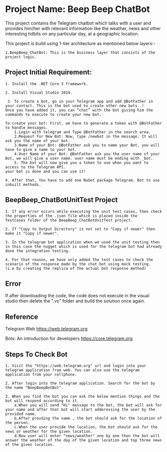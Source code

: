 # Project Name: Beep Beep ChatBot

This project contains the Telegram chatbot which talks with a user and provides him/her with relevant information like the weather, 
news and other interesting tidbits on any particular day, at a geographic location. 

This project is build using 1-tier architecture as mentioned below layers:-

    1.BeepBeep_ChatBot: This is the business layer that consists of the project logic.

## Project Initial Requirement:    

    1. Install the .NET Core 3 framework.

    2. Install Visual Studio 2019.

     3. To create a bot, go in your Telegram app and add @BotFather in your contact. This is the bot used to create other new bots..!
    Once you have added it, you can “chat” with the bot giving him the commands to execute to create your new bot.
    
    To create your bot: First, we have to generate a token with @BotFather to handle messages. 
        1.Login with telegram and Type @BotFather in the search area.
        2.Request for New Bot: Now, type /newbot in the message. It will ask you the name of your bot.
        3.Name of your Bot: @BotFather ask you to name your Bot, you will have to give a name to your bot.  
        4.User Name of your Bot: @BotFather ask you the user name of your Bot, we will give a user name. user name must be ending with _bot.
        5. The bot will now give you a token to use when you want to access to the Telegram API. 
    your bot is done and you can use it!
 
    4. After that, You have to add one NuGet package Telegram. Bot to use inbuilt methods.

## BeepBeep_ChatBotUnitTest Project

    1. If any error occurs while executing the unit test cases, then check the properties of the .json file which is placed inside the 
    TestCases folder of the BeepBeep_ChatBotUnitTest project.

    2. If "Copy to Output Directory" is not set to "Copy if newer" then make it "Copy if newer".

    3. In the telegram bot application when we used the unit testing then in this case the nugget which is used for the telegram bot had already done the integration testing.

    4. For that reason, we have only added the test cases to check the scenario of the response made by the chat bot using mock testing.
    (i.e by creating the replica of the actual bot response method)
    
    
## Error

If after downloading the code, the code does not execute in the visual studio then delete the ".vs"  folder and build the solution once again.

## Reference

Telegram Web https://web.telegram.org

Bots: An introduction for developers https://core.telegram.org

## Steps To Check Bot

    1. Visit the "https://web.telegram.org" url and login into your telegram application from web. You can also use the telegram application from your cellphone.

    2. After login into the telegram application. Search for the bot by the name "BeepBeepBotBot".

    3. When you find the bot you can ask the below mention things and the bot will respond according to it.
        a.When you will send "Hi" message to the bot, the bot will ask for your name and after that bot will start adderessing the user by the provided name.
        b.After provding the name , the bot should ask for the location of the person.
        c.When the user provide the location, the bot should ask for the news or weather for the given location.
        d.Now user will enter "news/weather" one by one then the bot will answer the weather of the day of the given location and top three news of the given location.
